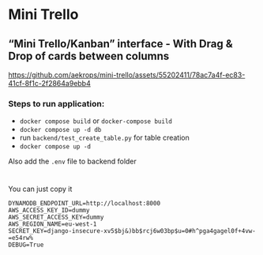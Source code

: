 # Mini Trello
## “Mini Trello/Kanban” interface - With Drag &amp; Drop of cards between columns


https://github.com/aekrops/mini-trello/assets/55202411/78ac7a4f-ec83-41cf-8f1c-2f2864a9ebb4


### Steps to run application:
- `docker compose build` or `docker-compose build`
- `docker compose up -d db`
- run `backend/test_create_table.py` for table creation
- `docker compose up -d`

Also add the `.env` file to backend folder
#
You can just copy it 
````
DYNAMODB_ENDPOINT_URL=http://localhost:8000
AWS_ACCESS_KEY_ID=dummy
AWS_SECRET_ACCESS_KEY=dummy
AWS_REGION_NAME=eu-west-1
SECRET_KEY=django-insecure-xv5$bj&)bb$rcj6w03bp$u=0#h^pga4gagel0f+4vw-=e54rw%
DEBUG=True
````

